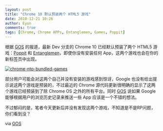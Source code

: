 ```yaml
---
layout: post
title: "Chrome 10 默认预装两个 HTML5 游戏"
date: 2010-12-21 10:26
author: Eyon
comments: true
tags: [Chrome, Chrome APPs, Entanglemen, Games, Poppit]
---
```

根据 [GOS](http://googlesystem.blogspot.com/2010/12/chrome-10.html) 的报道，最新 Dev 分支的 Chrome 10 已经默认预装了两个 HTML5 游戏：[Poppit](http://poppit.pogo.com/hd/PoppitHD.html) 和 [Entanglemen](http://entanglement.gopherwoodstudios.com/)，即使你没有安装任何 App，这两个游戏也会在你的新标签页中出现。

<a href="http://img.chromi.org/2010/12/chrome-ntp-bundled-games.png">![](http://img.chromi.org/2010/12/chrome-ntp-bundled-games.png "chrome-ntp-bundled-games")</a>

部分用户可能会对这两个自己并没有安装的游戏感到惊讶，Google 也没有给出提示说这两个游戏是预装的，不过最近的 Chrome 源代码更新很明确的显示了这两个游戏已经预装到了除 Chrome OS 之外的所有平台。同时 [GOS](http://googlesystem.blogspot.com/2010/12/chrome-10.html) 说如果 Google 能够根据用户的浏览历史记录来推送一些 App 应该是一个不错的想法。

不过郁闷的是，笔者今天更新后并没有发现这两个游戏，不知道是不是RP问题，你们看到没？

via [GOS](http://googlesystem.blogspot.com/2010/12/chrome-10.html)
